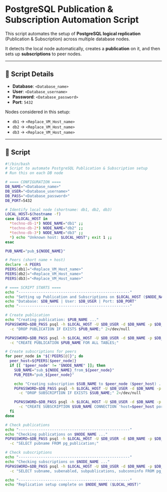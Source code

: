 # PostgreSQL Publication & Subscription Automation Script

This script automates the setup of **PostgreSQL logical replication** (Publication & Subscription) across multiple database nodes.  

It detects the local node automatically, creates a **publication** on it, and then sets up **subscriptions** to peer nodes.

---

## 📌 Script Details

- **Database**: `<Database_name>`  
- **User**: `<Database_username>`  
- **Password**: `<Database_password>`  
- **Port**: `5432`  

Nodes considered in this setup:
- `db1` → `<Replace_VM_Host_name>`
- `db2` → `<Replace_VM_Host_name>`
- `db3` → `<Replace_VM_Host_name>`

---

## 📜 Script

```bash
#!/bin/bash
# Script to automate PostgreSQL Publication & Subscription setup
# Run this on each DB node

# ==== CONFIGURATION ====
DB_NAME="<Database_name>"
DB_USER="<Database_username>"
DB_PASS="<Database_password>"
DB_PORT=5432

# Identify local node (shortname: db1, db2, db3)
LOCAL_HOST=$(hostname -f)
case $LOCAL_HOST in
  *techno-db-1*) NODE_NAME="db1" ;;
  *techno-db-2*) NODE_NAME="db2" ;;
  *techno-db-3*) NODE_NAME="db3" ;;
  *) echo "Unknown host: $LOCAL_HOST"; exit 1 ;;
esac

PUB_NAME="pub_${NODE_NAME}"

# Peers (short name + host)
declare -A PEERS
PEERS[db1]="<Replace_VM_Host_name>"
PEERS[db2]="<Replace_VM_Host_name>"
PEERS[db3]="<Replace_VM_Host_name>"

# ==== SCRIPT STARTS ====
echo "--------------------------------------------------"
echo "Setting up Publication and Subscriptions on $LOCAL_HOST ($NODE_NAME)"
echo "Database: $DB_NAME | User: $DB_USER | Port: $DB_PORT"
echo "--------------------------------------------------"

# Create publication
echo "Creating publication: $PUB_NAME ..."
PGPASSWORD=$DB_PASS psql -h $LOCAL_HOST -U $DB_USER -d $DB_NAME -p $DB_PORT \
  -c "DROP PUBLICATION IF EXISTS $PUB_NAME;" 2>/dev/null

PGPASSWORD=$DB_PASS psql -h $LOCAL_HOST -U $DB_USER -d $DB_NAME -p $DB_PORT \
  -c "CREATE PUBLICATION $PUB_NAME FOR ALL TABLES;"

# Create subscriptions for peers
for peer_node in "${!PEERS[@]}"; do
  peer_host=${PEERS[$peer_node]}
  if [[ "$peer_node" != "$NODE_NAME" ]]; then
    SUB_NAME="sub_${NODE_NAME}_from_${peer_node}"
    PUB_PEER="pub_${peer_node}"

    echo "Creating subscription $SUB_NAME to $peer_node ($peer_host) ..."
    PGPASSWORD=$DB_PASS psql -h $LOCAL_HOST -U $DB_USER -d $DB_NAME -p $DB_PORT \
      -c "DROP SUBSCRIPTION IF EXISTS $SUB_NAME;" 2>/dev/null

    PGPASSWORD=$DB_PASS psql -h $LOCAL_HOST -U $DB_USER -d $DB_NAME -p $DB_PORT \
      -c "CREATE SUBSCRIPTION $SUB_NAME CONNECTION 'host=$peer_host port=$DB_PORT user=$DB_USER password=$DB_PASS dbname=$DB_NAME sslmode=require' PUBLICATION $PUB_PEER WITH (copy_data = false, synchronous_commit = 'off');"
  fi
done

# Check publications
echo "--------------------------------------------------"
echo "Checking publications on $NODE_NAME ..."
PGPASSWORD=$DB_PASS psql -h $LOCAL_HOST -U $DB_USER -d $DB_NAME -p $DB_PORT \
  -c "SELECT pubname FROM pg_publication;"

# Check subscriptions
echo "--------------------------------------------------"
echo "Checking subscriptions on $NODE_NAME ..."
PGPASSWORD=$DB_PASS psql -h $LOCAL_HOST -U $DB_USER -d $DB_NAME -p $DB_PORT \
  -c "SELECT subname, subenabled, subpublications, subconninfo FROM pg_subscription;"

echo "--------------------------------------------------"
echo "Replication setup complete on $NODE_NAME ($LOCAL_HOST)"

